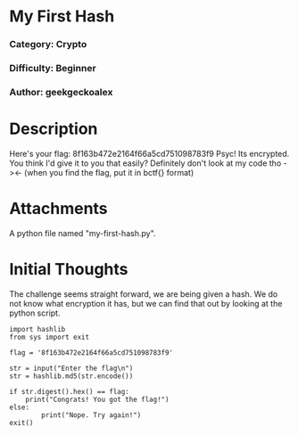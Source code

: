 # My First Hash
### Category: Crypto
### Difficulty: Beginner
### Author: geekgeckoalex

# Description

Here's your flag: 8f163b472e2164f66a5cd751098783f9 Psyc! Its encrypted.
You think I'd give it to you that easily? Definitely don't look at my code tho -><- (when you find the flag, put it in bctf{} format)

# Attachments
A python file named "my-first-hash.py".

# Initial Thoughts


The challenge seems straight forward, we are being given a hash.
We do not know what encryption it has, but we can find that out by looking at the python script.

	import hashlib
	from sys import exit

	flag = '8f163b472e2164f66a5cd751098783f9'

	str = input("Enter the flag\n")
	str = hashlib.md5(str.encode())

	if str.digest().hex() == flag:
		print("Congrats! You got the flag!")
	else:
	        print("Nope. Try again!")
	exit()

